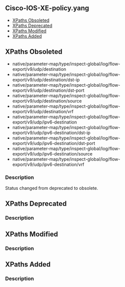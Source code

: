 ## Cisco-IOS-XE-policy.yang


- [XPaths Obsoleted](#xpaths-obsoleted)
- [XPaths Deprecated](#xpaths-deprecated)
- [XPaths Modified](#xpaths-modified)
- [XPaths Added](#xpaths-added)

## XPaths Obsoleted

- native/parameter-map/type/inspect-global/log/flow-export/v9/udp/destination
- native/parameter-map/type/inspect-global/log/flow-export/v9/udp/destination/dst-ip
- native/parameter-map/type/inspect-global/log/flow-export/v9/udp/destination/dst-port
- native/parameter-map/type/inspect-global/log/flow-export/v9/udp/destination/source
- native/parameter-map/type/inspect-global/log/flow-export/v9/udp/destination/vrf
- native/parameter-map/type/inspect-global/log/flow-export/v9/udp/ipv6-destination
- native/parameter-map/type/inspect-global/log/flow-export/v9/udp/ipv6-destination/dst-ip
- native/parameter-map/type/inspect-global/log/flow-export/v9/udp/ipv6-destination/dst-port
- native/parameter-map/type/inspect-global/log/flow-export/v9/udp/ipv6-destination/source
- native/parameter-map/type/inspect-global/log/flow-export/v9/udp/ipv6-destination/vrf

### Description

Status changed from deprecated to obsolete.

## XPaths Deprecated

### Description

## XPaths Modified

### Description

## XPaths Added

### Description
